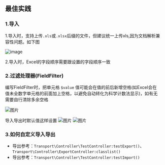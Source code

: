 ## 最佳实践

### 1.导入

1.导入时，支持上传`.xls`或`.xlsx`后缀的文件，但建议统一上传xls,因为文档解析兼容性问题。如下图  

![image](https://cloud.githubusercontent.com/assets/6230834/23577517/2f456ce8-00fc-11e7-9112-f619aec29832.png)  


2.导入时，Excel的字段顺序需要跟设置的字段顺序一致


### 2.过滤处理器(FieldFilter)

编写FieldFilter时，把单元格 `$value` 值可能会在值的前后新增空格(如Excel会在值未全数字单元格的前面加上空格，以避免自动转化为科学计数法显示)，如有无需要自行清除多余空格

![图片](https://dn-coding-net-production-pp.qbox.me/d32554ce-0ce9-4443-9c08-d52062b20544.png)


导入导出时默认值这样设置
 ![图片](https://dn-coding-net-production-pp.qbox.me/de5a5f27-db05-4f1d-9a06-f92c808572eb.png) 
 ![图片](https://dn-coding-net-production-pp.qbox.me/76698155-e497-45dd-890c-aff437aceee5.png) 
 
### 3.如何自定义导入导出

- 导出参考：`Transport\Controller\TestController:testExport()`、`Transport\Controller\ExportController:classlist()`
- 导出参考：`Transport\Controller\TestController:testImport()`
